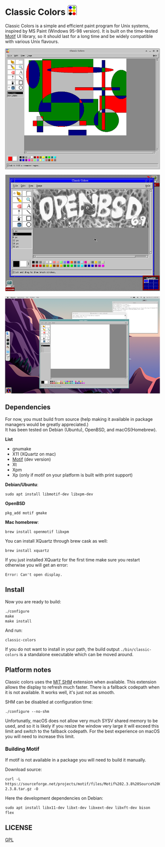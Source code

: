 
# Classic Colors ![icon](icons/icon_app.png)

Classic Colors is a simple and efficient paint program for Unix systems, inspired by MS Paint (Windows 95-98 version).
It is built on the time-tested [Motif][about-motif] UI library, so it should last for a long time
and be widely compatible with various Unix flavours.

![classic colors screenshot](screenshots/1.png)

![classic colors openbsd screenshot](screenshots/2.png)

![classic colors Mac OS screenshot](screenshots/3.png)

[about-motif]:  https://en.wikipedia.org/wiki/Motif_(software)

## Dependencies

For now, you must build from source (help making it available in package managers would be greatly appreciated.)  
It has been tested on Debian (Ubuntu), OpenBSD, and macOS(Homebrew).

**List**

- gnumake
- X11 (XQuartz on mac)
- [Motif](https://motif.ics.com/motif) (dev version)
- Xt
- Xpm
- Xp (only if motif on your platform is built with print support)

**Debian/Ubuntu**:

	sudo apt install libmotif-dev libxpm-dev

**OpenBSD**

	pkg_add motif gmake

**Mac homebrew**:

	brew install openmotif libxpm

You can install XQuartz through brew cask as well:

	brew install xquartz

If you just installed XQuartz for the first time make sure you restart otherwise you will get an error:

	Error: Can't open display.

## Install

Now you are ready to build:

	./configure
	make
	make install
    
And run:

	classic-colors

If you do not want to install in your path, the build output `./bin/classic-colors`
is a standalone executable which can be moved around.

## Platform notes

Classic colors uses the [MIT SHM][shm] extension when available.
This extension allows the display to refresh much faster.
There is a fallback codepath when it is not available.
It works well, it's just not as smooth.

SHM can be disabled at configuration time:

	./configure --no-shm

Unfortunatly, macOS does not allow very much SYSV shared memory to be used,
and so it is likely if you resize the window very large it will exceed this limit and switch to the fallback codepath.
For the best experience on macOS you will need to increase this limit.

[shm]: https://www.x.org/releases/X11R7.7/doc/xextproto/shm.html

### Building Motif

If motif is not available in a package you will need to build it manually.

Download source:

	curl -L https://sourceforge.net/projects/motif/files/Motif%202.3.8%20Source%20Code/motif-2.3.8.tar.gz -O

Here the development dependencies on Debian:

	sudo apt install libx11-dev libxt-dev libxext-dev libxft-dev bison flex

## LICENSE

[GPL](LICENSE.txt)

